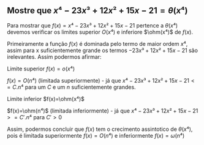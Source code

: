 ## Mostre que $x⁴-23x³+12x²+15x-21 = \theta (x⁴)$

Para mostrar que $f(x)=x⁴-23x³+12x²+15x-21$ pertence a $\theta (x⁴)$ devemos verificar os limites superior $O(x⁴)$ e inferiore $\ohm(x⁴)$ de $f(x)$.

Primeiramente a função $f(x)$ é dominada pelo termo de maior ordem $x⁴$, assim para x suficientemente grande os termos $-23x³+12x²+15x-21$ são irelevantes. Assim podermos afirmar:

Limite superior $f(x)=o(x⁴)$

$f(x)=O(n⁴)$ (limitada superiormente) - já que $x⁴-23x³+12x²+15x-21 <= C.n⁴$ para um $C$ e um $n$ suficientemente grandes.

Limite inferior $f(x)=\ohm(x⁴)$

$f(x)=\ohm(n⁴)$ (limitada inferiormente) - já que $x⁴-23x³+12x²+15x-21 >= C'.n⁴$ para $C'>0$ 

Assim, podermos concluir que $f(x)$ tem o crecimento assintotico de $\theta(x⁴)$, pois é limitada superiormente $f(x)=O(n⁴)$ e inferiormente $f(x)=\omega(n⁴)$